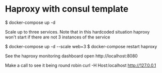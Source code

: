 # Haproxy with consul template

$ docker-compose up -d

Scale up to three services. Note that in this hardcoded situation haproxy won't start if there are not 3 instances of the service

$ docker-compose up -d --scale web=3
$ docker-compose restart haproxy

See the haproxy monitoring dashboard
open http://localhost:8080


Make a call to see it being round robin
curl -H Host:localhost http://127.0.0.1
